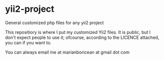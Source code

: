 # yii2-project
General customized php files for any yii2 project

This repositiory is where I put my customized Yii2 files.
It is public, but I don't expect people to use it; ofcourse, according to the LICENCE attached, you can if you want to.


You can always email me at marianboricean at gmail dot com
